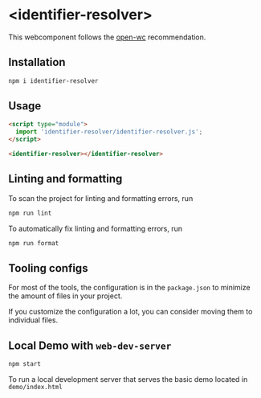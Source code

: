 # \<identifier-resolver>

This webcomponent follows the [open-wc](https://github.com/open-wc/open-wc) recommendation.

## Installation

```bash
npm i identifier-resolver
```

## Usage

```html
<script type="module">
  import 'identifier-resolver/identifier-resolver.js';
</script>

<identifier-resolver></identifier-resolver>
```

## Linting and formatting

To scan the project for linting and formatting errors, run

```bash
npm run lint
```

To automatically fix linting and formatting errors, run

```bash
npm run format
```


## Tooling configs

For most of the tools, the configuration is in the `package.json` to minimize the amount of files in your project.

If you customize the configuration a lot, you can consider moving them to individual files.

## Local Demo with `web-dev-server`

```bash
npm start
```

To run a local development server that serves the basic demo located in `demo/index.html`
